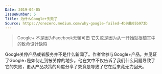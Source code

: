 ```yaml
---
Date: 2019-04-05
IssueNumber: 5
Title: 为什么Google+失败了
Source: https://onezero.medium.com/why-google-failed-4b9db05b973b
---
```


> Google+ 不是因为Facebook无懈可击
> 它失败是因为从一开始就根植其中的致命设计缺陷

Google关停产品或者服务并不是什么新闻了。作者曾参与Google+产品，并见证了Google+是如何走到被关停的地步。他在文中不仅告诉了我们什么问题导致了它的失败，更从产品决策的角度分享了究竟是导致了它在后来竟无力回天。
